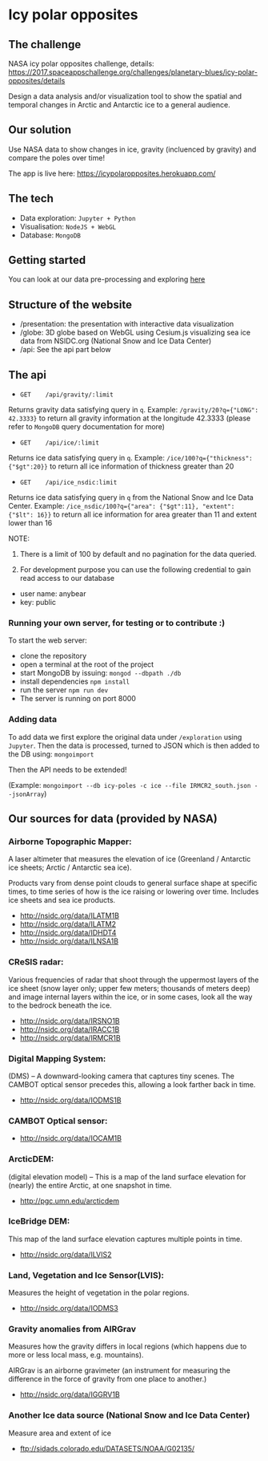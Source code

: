 # Icy polar opposites

## The challenge
NASA icy polar opposites challenge, details: https://2017.spaceappschallenge.org/challenges/planetary-blues/icy-polar-opposites/details

Design a data analysis and/or visualization tool to show the spatial and temporal changes in Arctic and Antarctic ice to a general audience.

## Our solution

Use NASA data to show changes in ice, gravity (incluenced by gravity) and compare the poles over time!

The app is live here: https://icypolaropposites.herokuapp.com/

## The tech

* Data exploration: `Jupyter + Python`
* Visualisation: `NodeJS + WebGL`
* Database: `MongoDB`

## Getting started

You can look at our data pre-processing and exploring [here](https://github.com/dmateusp/icy-polar-opposites/tree/master/exploration/notebooks)

## Structure of the website

* /presentation: the presentation with interactive data visualization
* /globe: 3D globe based on WebGL using Cesium.js visualizing sea ice data from NSIDC.org (National Snow and Ice Data Center)
* /api: See the api part below

## The api

   * `GET    /api/gravity/:limit`

Returns gravity data satisfying query in `q`. Example: `/gravity/20?q={"LONG": 42.3333}` to return all gravity information at the longitude 42.3333 (please refer to `MongoDB` query documentation for more)



   * `GET    /api/ice/:limit`

Returns ice data satisfying query in `q`. Example: `/ice/100?q={"thickness": {"$gt":20}}` to return all ice information of thickness greater than 20


   * `GET    /api/ice_nsdic:limit`

Returns ice data satisfying query in `q` from the National Snow and Ice Data Center. Example: `/ice_nsdic/100?q={"area": {"$gt":11}, "extent": {"$lt": 16}}` to return all ice information for area greater than 11 and extent lower than 16

NOTE:
1. There is a limit of 100 by default and no pagination for the data queried.

2. For development purpose you can use the following credential to gain read access to our database
  * user name: anybear
  * key: public

### Running your own server, for testing or to contribute :)
To start the web server:
* clone the repository
* open a terminal at the root of the project
* start MongoDB by issuing: `mongod --dbpath ./db`
* install dependencies `npm install`
* run the server `npm run dev`
* The server is running on port 8000

### Adding data

To add data we first explore the original data under `/exploration` using `Jupyter`. Then the data is processed, turned to JSON which is then added to the DB using: `mongoimport`

Then the API needs to be extended!

(Example: `mongoimport --db icy-poles -c ice --file IRMCR2_south.json --jsonArray`)

## Our sources for data (provided by NASA)

### Airborne Topographic Mapper:
A laser altimeter that measures the elevation of ice (Greenland / Antarctic ice sheets; Arctic / Antarctic sea ice).

Products vary from dense point clouds to general surface shape at specific times, to time series of how is the ice raising or lowering over time. Includes ice sheets and sea ice products.
* http://nsidc.org/data/ILATM1B
* http://nsidc.org/data/ILATM2
* http://nsidc.org/data/IDHDT4
* http://nsidc.org/data/ILNSA1B

### CReSIS radar:
Various frequencies of radar that shoot through the uppermost layers of the ice sheet (snow layer only; upper few meters; thousands of meters deep) and image internal layers within the ice, or in some cases, look all the way to the bedrock beneath the ice.
* http://nsidc.org/data/IRSNO1B
* http://nsidc.org/data/IRACC1B
* http://nsidc.org/data/IRMCR1B

### Digital Mapping System:
(DMS) – A downward-looking camera that captures tiny scenes.  The CAMBOT optical sensor precedes this, allowing a look farther back in time.
* http://nsidc.org/data/IODMS1B

### CAMBOT Optical sensor:
* http://nsidc.org/data/IOCAM1B

### ArcticDEM:
(digital elevation model) – This is a map of the land surface elevation for (nearly) the entire Arctic, at one snapshot in time.
* http://pgc.umn.edu/arcticdem

### IceBridge DEM:
This map of the land surface elevation captures multiple points in time.
* http://nsidc.org/data/ILVIS2

### Land, Vegetation and Ice Sensor(LVIS):
Measures the height of vegetation in the polar regions.
* http://nsidc.org/data/IODMS3

### Gravity anomalies from AIRGrav
 Measures how the gravity differs in local regions (which happens due to more or less local mass, e.g. mountains).
 
 AIRGrav is  an airborne gravimeter (an instrument for measuring the difference in the force of gravity from one place to another.)

* http://nsidc.org/data/IGGRV1B

### Another Ice data source (National Snow and Ice Data Center)
Measure area and extent of ice 

* ftp://sidads.colorado.edu/DATASETS/NOAA/G02135/
